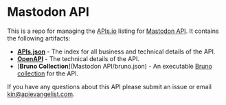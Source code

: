 # Mastodon API
This is a repo for managing the [APIs.io](https://apis.io) listing for [Mastodon API](https://docs.joinmastodon.org/). It contains the following artifacts:

- [**APIs.json**](apis.yml) - The index for all business and technical details of the API.
- [**OpenAPI**](properties/mastodon.yml) - The technical details of the API.
- [**Bruno Collection**](Mastodon API/bruno.json) - An executable [Bruno collection](https://bit.ly/4fpe6FO) for the API.

If you have any questions about this API please submit an issue or email kin@apievangelist.com.